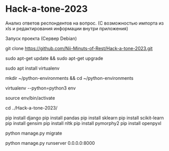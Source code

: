 # Hack-a-tone-2023
Анализ ответов респондентов на вопрос. (С возможностью импорта из xls и редактирования информации внутри приложения)

Запуск проекта (Сервер Debian)

git clone https://github.com/Nii-Minuts-of-Rest/Hack-a-tone-2023.git

sudo apt-get update && sudo apt-get upgrade

sudo apt install virtualenv

mkdir ~/python-environments && cd ~/python-environments

virtualenv --python=python3 env

source env/bin/activate

cd ../Hack-a-tone-2023/

pip install django
pip install pandas
pip install sklearn
pip install scikit-learn
pip install gensim
pip install nltk
pip install pymorphy2
pip install openpyxl

python manage.py migrate

python manage.py runserver 0.0.0.0:8000
